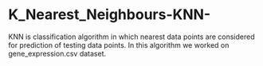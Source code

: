 # K_Nearest_Neighbours-KNN-
KNN is classification algorithm in which nearest data points are considered for prediction of testing data points. In this algorithm we worked on gene_expression.csv dataset.
